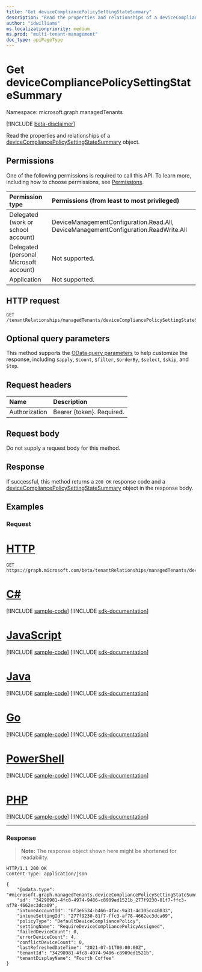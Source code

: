 ```yaml
---
title: "Get deviceCompliancePolicySettingStateSummary"
description: "Read the properties and relationships of a deviceCompliancePolicySettingStateSummary object."
author: "idwilliams"
ms.localizationpriority: medium
ms.prod: "multi-tenant-management"
doc_type: apiPageType
---
```


# Get deviceCompliancePolicySettingStateSummary
Namespace: microsoft.graph.managedTenants

[!INCLUDE [beta-disclaimer](../../includes/beta-disclaimer.md)]

Read the properties and relationships of a [deviceCompliancePolicySettingStateSummary](../resources/managedtenants-devicecompliancepolicysettingstatesummary.md) object.

## Permissions
One of the following permissions is required to call this API. To learn more, including how to choose permissions, see [Permissions](/graph/permissions-reference).

|Permission type|Permissions (from least to most privileged)|
|:---|:---|
|Delegated (work or school account)|DeviceManagementConfiguration.Read.All, DeviceManagementConfiguration.ReadWrite.All|
|Delegated (personal Microsoft account)|Not supported.|
|Application|Not supported.|

## HTTP request

<!-- {
  "blockType": "ignored"
}
-->
``` http
GET /tenantRelationships/managedTenants/deviceCompliancePolicySettingStateSummaries/{deviceCompliancePolicySettingStateSummaryId}
```

## Optional query parameters
This method supports the [OData query parameters](/graph/query-parameters) to help customize the response, including `$apply`, `$count`, `$filter`, `$orderBy`, `$select`, `$skip`, and `$top`.

## Request headers
|Name|Description|
|:---|:---|
|Authorization|Bearer {token}. Required.|

## Request body
Do not supply a request body for this method.

## Response

If successful, this method returns a `200 OK` response code and a [deviceCompliancePolicySettingStateSummary](../resources/managedtenants-devicecompliancepolicysettingstatesummary.md) object in the response body.

## Examples

### Request

# [HTTP](#tab/http)
<!-- {
  "blockType": "request",
  "name": "get_devicecompliancepolicysettingstatesummary"
}
-->
``` http
GET https://graph.microsoft.com/beta/tenantRelationships/managedTenants/deviceCompliancePolicySettingStateSummaries/{deviceCompliancePolicySettingStateSummaryId}
```

# [C#](#tab/csharp)
[!INCLUDE [sample-code](../includes/snippets/csharp/get-devicecompliancepolicysettingstatesummary-csharp-snippets.md)]
[!INCLUDE [sdk-documentation](../includes/snippets/snippets-sdk-documentation-link.md)]

# [JavaScript](#tab/javascript)
[!INCLUDE [sample-code](../includes/snippets/javascript/get-devicecompliancepolicysettingstatesummary-javascript-snippets.md)]
[!INCLUDE [sdk-documentation](../includes/snippets/snippets-sdk-documentation-link.md)]

# [Java](#tab/java)
[!INCLUDE [sample-code](../includes/snippets/java/get-devicecompliancepolicysettingstatesummary-java-snippets.md)]
[!INCLUDE [sdk-documentation](../includes/snippets/snippets-sdk-documentation-link.md)]

# [Go](#tab/go)
[!INCLUDE [sample-code](../includes/snippets/go/get-devicecompliancepolicysettingstatesummary-go-snippets.md)]
[!INCLUDE [sdk-documentation](../includes/snippets/snippets-sdk-documentation-link.md)]

# [PowerShell](#tab/powershell)
[!INCLUDE [sample-code](../includes/snippets/powershell/get-devicecompliancepolicysettingstatesummary-powershell-snippets.md)]
[!INCLUDE [sdk-documentation](../includes/snippets/snippets-sdk-documentation-link.md)]

# [PHP](#tab/php)
[!INCLUDE [sample-code](../includes/snippets/php/get-devicecompliancepolicysettingstatesummary-php-snippets.md)]
[!INCLUDE [sdk-documentation](../includes/snippets/snippets-sdk-documentation-link.md)]

---



### Response
>**Note:** The response object shown here might be shortened for readability.
<!-- {
  "blockType": "response",
  "truncated": true,
  "@odata.type": "microsoft.graph.managedTenants.deviceCompliancePolicySettingStateSummary"
}
-->
``` http
HTTP/1.1 200 OK
Content-Type: application/json

{
    "@odata.type": "#microsoft.graph.managedTenants.deviceCompliancePolicySettingStateSummary",
    "id": "34298981-4fc8-4974-9486-c8909ed1521b_277f9230-81f7-ffc3-af78-4662ec3dca09",
    "intuneAccountId": "6f3e6534-b466-4fac-9a31-4c305cc40833",
    "intuneSettingId": "277f9230-81f7-ffc3-af78-4662ec3dca09",
    "policyType": "DefaultDeviceCompliancePolicy",
    "settingName": "RequireDeviceCompliancePolicyAssigned",
    "failedDeviceCount": 0,
    "errorDeviceCount": 4,
    "conflictDeviceCount": 0,
    "lastRefreshedDateTime": "2021-07-11T00:00:00Z",
    "tenantId": "34298981-4fc8-4974-9486-c8909ed1521b",
    "tenantDisplayName": "Fourth Coffee"
}
```
